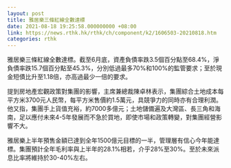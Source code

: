 ```yaml
---
layout: post
title: 雅居樂三條紅線全數達標
date: 2021-08-18 19:25:58.000000000 +08:00
link: https://news.rthk.hk/rthk/ch/component/k2/1606503-20210818.htm
categories: rthk
---
```


雅居樂三條紅線全數達標。截至6月底，資產負債率跌3.5個百分點至68.4%，淨負債率跌15.7個百分點至45.3%，分別低過最多70%和100%的監管要求；至於現金短債比升至1.18倍，亦高過最少一倍的要求。

提到房地產宏觀政策對集團的影響，主席兼總裁陳卓林表示，集團綜合土地成本每平方米3700元人民幣，每平方米售價約1.5萬元，具競爭力的同時亦有合理利潤。他又指，集團手上貨值充裕，約7000多億元；土地儲備遍及大灣區、長三角和海南，足以應付未來4-5年發展而不急於買地，即使市場和政策轉變，對集團經營影響不大。

雅居樂上半年預售金額已達到全年1500億元目標的一半，管理層有信心今年能達標。集團預計全年毛利率與上半年的28.1%相若，介乎28%至30%。至於未來派息比率將維持於30-40%左右。
